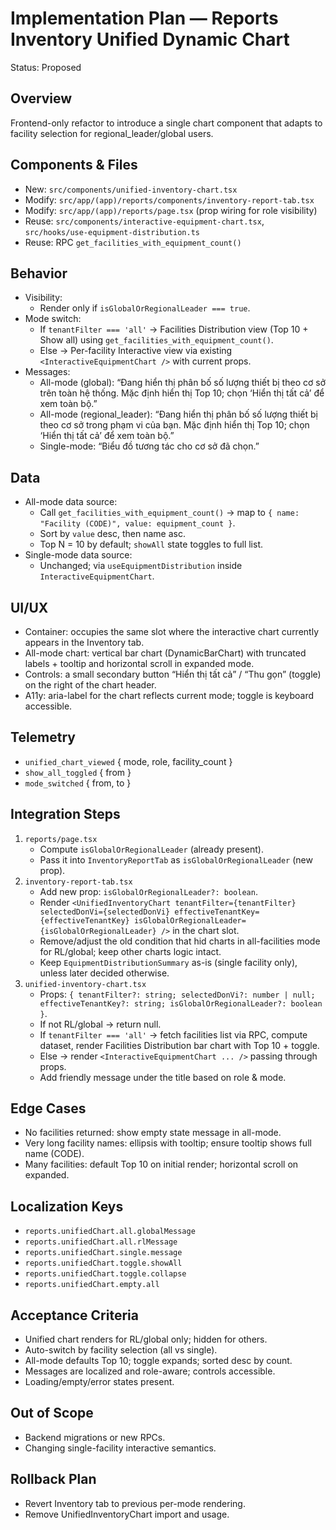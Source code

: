 # Implementation Plan — Reports Inventory Unified Dynamic Chart

Status: Proposed

## Overview
Frontend-only refactor to introduce a single chart component that adapts to facility selection for regional_leader/global users.

## Components & Files
- New: `src/components/unified-inventory-chart.tsx`
- Modify: `src/app/(app)/reports/components/inventory-report-tab.tsx`
- Modify: `src/app/(app)/reports/page.tsx` (prop wiring for role visibility)
- Reuse: `src/components/interactive-equipment-chart.tsx`, `src/hooks/use-equipment-distribution.ts`
- Reuse: RPC `get_facilities_with_equipment_count()`

## Behavior
- Visibility:
  - Render only if `isGlobalOrRegionalLeader === true`.
- Mode switch:
  - If `tenantFilter === 'all'` → Facilities Distribution view (Top 10 + Show all) using `get_facilities_with_equipment_count()`.
  - Else → Per-facility Interactive view via existing `<InteractiveEquipmentChart />` with current props.
- Messages:
  - All-mode (global): “Đang hiển thị phân bố số lượng thiết bị theo cơ sở trên toàn hệ thống. Mặc định hiển thị Top 10; chọn ‘Hiển thị tất cả’ để xem toàn bộ.”
  - All-mode (regional_leader): “Đang hiển thị phân bố số lượng thiết bị theo cơ sở trong phạm vi của bạn. Mặc định hiển thị Top 10; chọn ‘Hiển thị tất cả’ để xem toàn bộ.”
  - Single-mode: “Biểu đồ tương tác cho cơ sở đã chọn.”

## Data
- All-mode data source:
  - Call `get_facilities_with_equipment_count()` → map to `{ name: "Facility (CODE)", value: equipment_count }`.
  - Sort by `value` desc, then name asc.
  - Top N = 10 by default; `showAll` state toggles to full list.
- Single-mode data source:
  - Unchanged; via `useEquipmentDistribution` inside `InteractiveEquipmentChart`.

## UI/UX
- Container: occupies the same slot where the interactive chart currently appears in the Inventory tab.
- All-mode chart: vertical bar chart (DynamicBarChart) with truncated labels + tooltip and horizontal scroll in expanded mode.
- Controls: a small secondary button “Hiển thị tất cả” / “Thu gọn” (toggle) on the right of the chart header.
- A11y: aria-label for the chart reflects current mode; toggle is keyboard accessible.

## Telemetry
- `unified_chart_viewed` { mode, role, facility_count }
- `show_all_toggled` { from }
- `mode_switched` { from, to }

## Integration Steps
1) `reports/page.tsx`
   - Compute `isGlobalOrRegionalLeader` (already present).
   - Pass it into `InventoryReportTab` as `isGlobalOrRegionalLeader` (new prop).
2) `inventory-report-tab.tsx`
   - Add new prop: `isGlobalOrRegionalLeader?: boolean`.
   - Render `<UnifiedInventoryChart tenantFilter={tenantFilter} selectedDonVi={selectedDonVi} effectiveTenantKey={effectiveTenantKey} isGlobalOrRegionalLeader={isGlobalOrRegionalLeader} />` in the chart slot.
   - Remove/adjust the old condition that hid charts in all-facilities mode for RL/global; keep other charts logic intact.
   - Keep `EquipmentDistributionSummary` as-is (single facility only), unless later decided otherwise.
3) `unified-inventory-chart.tsx`
   - Props: `{ tenantFilter?: string; selectedDonVi?: number | null; effectiveTenantKey?: string; isGlobalOrRegionalLeader?: boolean }`.
   - If not RL/global → return null.
   - If `tenantFilter === 'all'` → fetch facilities list via RPC, compute dataset, render Facilities Distribution bar chart with Top 10 + toggle.
   - Else → render `<InteractiveEquipmentChart ... />` passing through props.
   - Add friendly message under the title based on role & mode.

## Edge Cases
- No facilities returned: show empty state message in all-mode.
- Very long facility names: ellipsis with tooltip; ensure tooltip shows full name (CODE).
- Many facilities: default Top 10 on initial render; horizontal scroll on expanded.

## Localization Keys
- `reports.unifiedChart.all.globalMessage`
- `reports.unifiedChart.all.rlMessage`
- `reports.unifiedChart.single.message`
- `reports.unifiedChart.toggle.showAll`
- `reports.unifiedChart.toggle.collapse`
- `reports.unifiedChart.empty.all`

## Acceptance Criteria
- Unified chart renders for RL/global only; hidden for others.
- Auto-switch by facility selection (all vs single).
- All-mode defaults Top 10; toggle expands; sorted desc by count.
- Messages are localized and role-aware; controls accessible.
- Loading/empty/error states present.

## Out of Scope
- Backend migrations or new RPCs.
- Changing single-facility interactive semantics.

## Rollback Plan
- Revert Inventory tab to previous per-mode rendering.
- Remove UnifiedInventoryChart import and usage.

